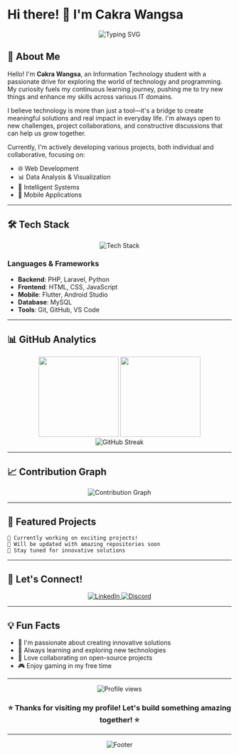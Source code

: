 # Hi there! 👋 I'm Cakra Wangsa

<div align="center">
  <img src="https://readme-typing-svg.herokuapp.com?font=Fira+Code&pause=1000&color=00D9FF&center=true&vCenter=true&width=435&lines=Information+Technology+Student;Web+Developer;Always+Learning+New+Technologies;Open+to+Collaboration!" alt="Typing SVG" />
</div>

## 🚀 About Me

Hello! I'm **Cakra Wangsa**, an Information Technology student with a passionate drive for exploring the world of technology and programming. My curiosity fuels my continuous learning journey, pushing me to try new things and enhance my skills across various IT domains.

I believe technology is more than just a tool—it's a bridge to create meaningful solutions and real impact in everyday life. I'm always open to new challenges, project collaborations, and constructive discussions that can help us grow together.

Currently, I'm actively developing various projects, both individual and collaborative, focusing on:
- 🌐 Web Development
- 📊 Data Analysis & Visualization
- 🤖 Intelligent Systems
- 📱 Mobile Applications

---

## 🛠️ Tech Stack

<div align="center">
  <img src="https://skillicons.dev/icons?i=androidstudio,python,laravel,mysql,flutter,php,html,css,js,git,github,vscode" alt="Tech Stack" />
</div>

### Languages & Frameworks
- **Backend**: PHP, Laravel, Python
- **Frontend**: HTML, CSS, JavaScript
- **Mobile**: Flutter, Android Studio
- **Database**: MySQL
- **Tools**: Git, GitHub, VS Code

---

## 📊 GitHub Analytics

<div align="center">
  <img height="180em" src="https://github-readme-stats.vercel.app/api?username=MiracleCakra&show_icons=true&theme=tokyonight&include_all_commits=true&count_private=true&hide_border=true"/>
  <img height="180em" src="https://github-readme-stats.vercel.app/api/top-langs/?username=MiracleCakra&layout=compact&langs_count=8&theme=tokyonight&hide_border=true"/>
</div>

<div align="center">
  <img src="https://github-readme-streak-stats.herokuapp.com/?user=MiracleCakra&theme=tokyonight&hide_border=true" alt="GitHub Streak" />
</div>

---

## 📈 Contribution Graph

<div align="center">
  <img src="https://github-readme-activity-graph.vercel.app/graph?username=MiracleCakra&bg_color=1a1b27&color=70a5fd&line=70a5fd&point=f0f6fc&area=true&hide_border=true" alt="Contribution Graph" />
</div>

---

## 🌟 Featured Projects

<!-- You can add your featured projects here -->
```
🔧 Currently working on exciting projects!
📝 Will be updated with amazing repositories soon
🎯 Stay tuned for innovative solutions
```

---

## 🤝 Let's Connect!

<div align="center">
  <a href="https://linkedin.com/in/your-linkedin-profile" target="_blank">
    <img src="https://img.shields.io/badge/LinkedIn-0077B5?style=for-the-badge&logo=linkedin&logoColor=white" alt="LinkedIn"/>
  </a>
  <a href="https://discord.com/users/your-discord-id" target="_blank">
    <img src="https://img.shields.io/badge/Discord-7289DA?style=for-the-badge&logo=discord&logoColor=white" alt="Discord"/>
  </a>
</div>

---

## 💡 Fun Facts

- 🎯 I'm passionate about creating innovative solutions
- 🌱 Always learning and exploring new technologies
- 👥 Love collaborating on open-source projects
- 🎮 Enjoy gaming in my free time

---

<div align="center">
  <img src="https://komarev.com/ghpvc/?username=MiracleCakra&label=Profile%20views&color=0e75b6&style=flat" alt="Profile views" />
</div>

<div align="center">
  <h3>⭐ Thanks for visiting my profile! Let's build something amazing together! ⭐</h3>
</div>

---

<div align="center">
  <img src="https://capsule-render.vercel.app/api?type=waving&color=gradient&height=100&section=footer" alt="Footer" />
</div>
